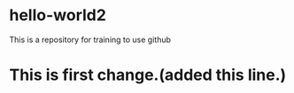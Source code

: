 # hello-world2
This is a repository for training to use github

# This is first change.(added this line.)
